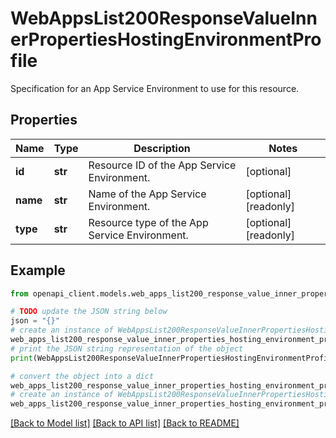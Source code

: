 # WebAppsList200ResponseValueInnerPropertiesHostingEnvironmentProfile

Specification for an App Service Environment to use for this resource.

## Properties

Name | Type | Description | Notes
------------ | ------------- | ------------- | -------------
**id** | **str** | Resource ID of the App Service Environment. | [optional] 
**name** | **str** | Name of the App Service Environment. | [optional] [readonly] 
**type** | **str** | Resource type of the App Service Environment. | [optional] [readonly] 

## Example

```python
from openapi_client.models.web_apps_list200_response_value_inner_properties_hosting_environment_profile import WebAppsList200ResponseValueInnerPropertiesHostingEnvironmentProfile

# TODO update the JSON string below
json = "{}"
# create an instance of WebAppsList200ResponseValueInnerPropertiesHostingEnvironmentProfile from a JSON string
web_apps_list200_response_value_inner_properties_hosting_environment_profile_instance = WebAppsList200ResponseValueInnerPropertiesHostingEnvironmentProfile.from_json(json)
# print the JSON string representation of the object
print(WebAppsList200ResponseValueInnerPropertiesHostingEnvironmentProfile.to_json())

# convert the object into a dict
web_apps_list200_response_value_inner_properties_hosting_environment_profile_dict = web_apps_list200_response_value_inner_properties_hosting_environment_profile_instance.to_dict()
# create an instance of WebAppsList200ResponseValueInnerPropertiesHostingEnvironmentProfile from a dict
web_apps_list200_response_value_inner_properties_hosting_environment_profile_from_dict = WebAppsList200ResponseValueInnerPropertiesHostingEnvironmentProfile.from_dict(web_apps_list200_response_value_inner_properties_hosting_environment_profile_dict)
```
[[Back to Model list]](../README.md#documentation-for-models) [[Back to API list]](../README.md#documentation-for-api-endpoints) [[Back to README]](../README.md)


